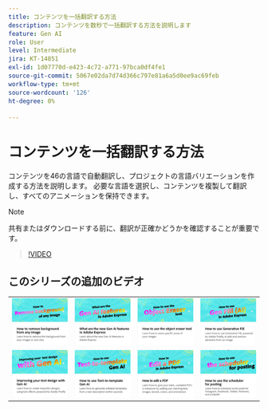 ```yaml
---
title: コンテンツを一括翻訳する方法
description: コンテンツを数秒で一括翻訳する方法を説明します
feature: Gen AI
role: User
level: Intermediate
jira: KT-14851
exl-id: 1d07770d-e423-4c72-a771-97bca0df4fe1
source-git-commit: 5067e02da7d74d366c797e81a6a5d0ee9ac69feb
workflow-type: tm+mt
source-wordcount: '126'
ht-degree: 0%

---
```


# コンテンツを一括翻訳する方法

コンテンツを46の言語で自動翻訳し、プロジェクトの言語バリエーションを作成する方法を説明します。 必要な言語を選択し、コンテンツを複製して翻訳し、すべてのアニメーションを保持できます。

>[!NOTE]
>
>共有またはダウンロードする前に、翻訳が正確かどうかを確認することが重要です。

>[!VIDEO](https://video.tv.adobe.com/v/3438269?quality=12&learn=on&hidetitle=true&captions=jpn)

## このシリーズの追加のビデオ

<table style="table-layout:fixed">
<tr>
   <td>
         <a href="remove-background.md">
            <img alt="画像から背景を削除する方法" src="assets/background.png" />
         </a>
   </td>
   <td>
         <a href="intro-gen-ai.md">
            <img alt="Adobe Expressの新しいGen AI機能について教えてください。" src="assets/intro-gen-ai.png" />
         </a>
   </td>
   <td>
         <a href="object-eraser.md">
            <img alt="オブジェクト消しゴムツールの使用方法" src="assets/object-eraser.png" />
         </a>
   </td>
   <td>
         <a href="generative-fill.md">
            <img alt="ジェネレーティブフィルの使用方法" src="assets/gen-fill.png" />
         </a>
   </td>      
</tr>
<tr>
   <td>
      <a href="gen-text.md">
         <img alt="Gen AIによるテキストデザインの向上" src="assets/text-design.png" />
      </a>
   </td>
   <td>
      <a href="text-to-template.md">
         <img alt="Text-to-template Gen AIの使用方法" src="assets/text-to-template.png" />
      </a>
   </td>
   <td>
      <a href="edit-a-pdf.md">
         <img alt="PDFの編集方法" src="assets/edit-pdf.png" />
      </a>
   </td>
   <td>
      <a href="schedule.md">
         <img alt="スケジューラーを使用して投稿する方法" src="assets/schedule.png" />
      </a>
   </td>
</tr>
</table>
